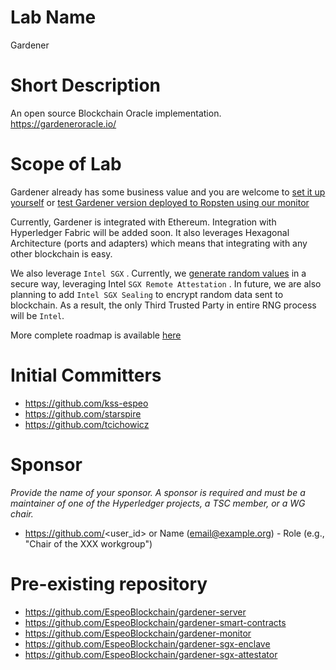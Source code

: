 # Lab Name
Gardener

# Short Description
An open source Blockchain Oracle implementation. https://gardeneroracle.io/

# Scope of Lab
Gardener already has some business value and you are welcome to [set it up yourself](https://gardener.readthedocs.io/en/latest/getting-started.html) or [test Gardener version deployed to Ropsten using our monitor](https://monitor.gardeneroracle.io/)

Currently, Gardener is integrated with Ethereum. Integration with Hyperledger Fabric will be added soon. It also leverages Hexagonal Architecture (ports and adapters) which means that integrating with any other blockchain is easy.

We also leverage `Intel SGX` . Currently, we [generate random values](https://gardener.readthedocs.io/en/latest/making-requests.html#random-datasource) in a secure way, leveraging Intel `SGX Remote Attestation` . In future, we are also planning to add `Intel SGX Sealing` to encrypt random data sent to blockchain. As a result, the only Third Trusted Party in entire RNG process will be `Intel`. 

More complete roadmap is available [here](https://github.com/orgs/EspeoBlockchain/projects/1)

# Initial Committers
- https://github.com/kss-espeo
- https://github.com/starspire
- https://github.com/tcichowicz

# Sponsor
_Provide the name of your sponsor. A sponsor is required and must be a maintainer of one of the Hyperledger projects, a TSC member, or a WG chair._
- https://github.com/<user_id> or Name (email@example.org) - Role (e.g., "Chair of the XXX workgroup")

# Pre-existing repository
- https://github.com/EspeoBlockchain/gardener-server
- https://github.com/EspeoBlockchain/gardener-smart-contracts
- https://github.com/EspeoBlockchain/gardener-monitor
- https://github.com/EspeoBlockchain/gardener-sgx-enclave
- https://github.com/EspeoBlockchain/gardener-sgx-attestator

